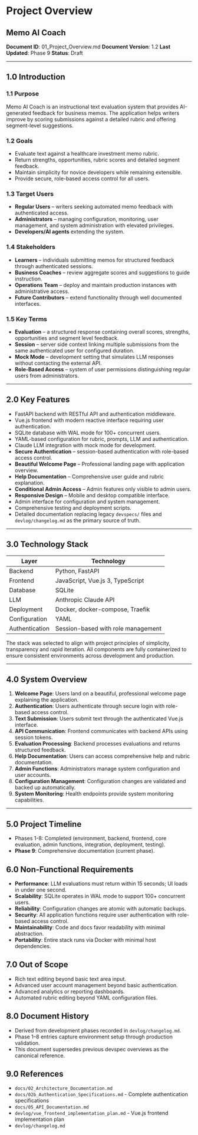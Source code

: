 # Project Overview
## Memo AI Coach

**Document ID**: 01_Project_Overview.md
**Document Version**: 1.2
**Last Updated**: Phase 9
**Status**: Draft

---

## 1.0 Introduction

### 1.1 Purpose
Memo AI Coach is an instructional text evaluation system that provides AI-generated feedback for business memos. The application helps writers improve by scoring submissions against a detailed rubric and offering segment-level suggestions.

### 1.2 Goals
- Evaluate text against a healthcare investment memo rubric.
- Return strengths, opportunities, rubric scores and detailed segment feedback.
- Maintain simplicity for novice developers while remaining extensible.
- Provide secure, role-based access control for all users.

### 1.3 Target Users
- **Regular Users** – writers seeking automated memo feedback with authenticated access.
- **Administrators** – managing configuration, monitoring, user management, and system administration with elevated privileges.
- **Developers/AI agents** extending the system.

### 1.4 Stakeholders
- **Learners** – individuals submitting memos for structured feedback through authenticated sessions.
- **Business Coaches** – review aggregate scores and suggestions to guide instruction.
- **Operations Team** – deploy and maintain production instances with administrative access.
- **Future Contributors** – extend functionality through well documented interfaces.

### 1.5 Key Terms
- **Evaluation** – a structured response containing overall scores, strengths, opportunities and segment level feedback.
- **Session** – server side context linking multiple submissions from the same authenticated user for configured duration.
- **Mock Mode** – development setting that simulates LLM responses without contacting the external API.
- **Role-Based Access** – system of user permissions distinguishing regular users from administrators.

---

## 2.0 Key Features
- FastAPI backend with RESTful API and authentication middleware.
- Vue.js frontend with modern reactive interface requiring user authentication.
- SQLite database with WAL mode for 100+ concurrent users.
- YAML-based configuration for rubric, prompts, LLM and authentication.
- Claude LLM integration with mock mode for development.
- **Secure Authentication** – session-based authentication with role-based access control.
- **Beautiful Welcome Page** – Professional landing page with application overview.
- **Help Documentation** – Comprehensive user guide and rubric explanation.
- **Conditional Admin Access** – Admin features only visible to admin users.
- **Responsive Design** – Mobile and desktop compatible interface.
- Admin interface for configuration and system management.
- Comprehensive testing and deployment scripts.
- Detailed documentation replacing legacy `devspecs/` files and `devlog/changelog.md` as the primary source of truth.

---

## 3.0 Technology Stack
| Layer | Technology |
|------|------------|
| Backend | Python, FastAPI |
| Frontend | JavaScript, Vue.js 3, TypeScript |
| Database | SQLite |
| LLM | Anthropic Claude API |
| Deployment | Docker, docker-compose, Traefik |
| Configuration | YAML |
| Authentication | Session-based with role management |

The stack was selected to align with project principles of simplicity, transparency and rapid iteration. All components are fully containerized to ensure consistent environments across development and production.

---

## 4.0 System Overview
1. **Welcome Page**: Users land on a beautiful, professional welcome page explaining the application.
2. **Authentication**: Users authenticate through secure login with role-based access control.
3. **Text Submission**: Users submit text through the authenticated Vue.js interface.
4. **API Communication**: Frontend communicates with backend APIs using session tokens.
5. **Evaluation Processing**: Backend processes evaluations and returns structured feedback.
6. **Help Documentation**: Users can access comprehensive help and rubric documentation.
7. **Admin Functions**: Administrators manage system configuration and user accounts.
8. **Configuration Management**: Configuration changes are validated and backed up automatically.
9. **System Monitoring**: Health endpoints provide system monitoring capabilities.

---

## 5.0 Project Timeline
- Phases 1-8: Completed (environment, backend, frontend, core evaluation, admin functions, integration, deployment, testing).
- **Phase 9**: Comprehensive documentation (current phase).

## 6.0 Non-Functional Requirements
- **Performance**: LLM evaluations must return within 15 seconds; UI loads in under one second.
- **Scalability**: SQLite operates in WAL mode to support 100+ concurrent users.
- **Reliability**: Configuration changes are atomic with automatic backups.
- **Security**: All application functions require user authentication with role-based access control.
- **Maintainability**: Code and docs favor readability with minimal abstraction.
- **Portability**: Entire stack runs via Docker with minimal host dependencies.

## 7.0 Out of Scope
- Rich text editing beyond basic text area input.
- Advanced user account management beyond basic authentication.
- Advanced analytics or reporting dashboards.
- Automated rubric editing beyond YAML configuration files.

## 8.0 Document History
- Derived from development phases recorded in `devlog/changelog.md`.
- Phase 1–8 entries capture environment setup through production validation.
- This document supersedes previous devspec overviews as the canonical reference.

## 9.0 References
- `docs/02_Architecture_Documentation.md`
- `docs/02b_Authentication_Specifications.md` - Complete authentication specifications
- `docs/05_API_Documentation.md`
- `devlog/vue_frontend_implementation_plan.md` - Vue.js frontend implementation plan
- `devlog/changelog.md`
